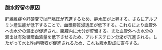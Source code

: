 ### 腹水貯留の原因
肝線維症や肝硬変では門脈圧が亢進するため、静水圧が上昇する。さらにアルブミン産生能が低下することで、血漿膠質浸透圧が低下する。これらにより血管外への水分の漏出が促進され、腹腔内に水分が貯留する。また血管外への水分の漏出は有効循環血液量を低下させるため、アルドステロン分泌が亢進される。したがって水とNa再吸収が促進されるため、これも腹水形成に寄与する。
